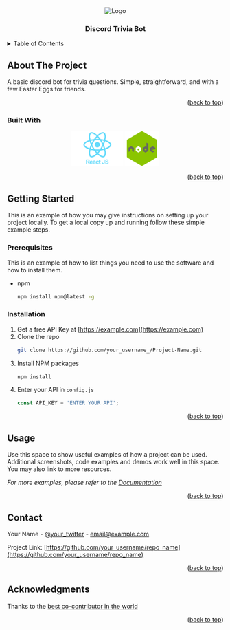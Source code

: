 <!-- PROJECT LOGO -->
<a name="readme-top"></a>
<br />
<div align="center">
    <img src="assets/chamber-bot.jpeg" alt="Logo" width="80" height="80">

  <h3 align="center">Discord Trivia Bot</h3>

</div>



<!-- TABLE OF CONTENTS -->
<details>
  <summary>Table of Contents</summary>
  <ol>
    <li>
      <a href="#about-the-project">About The Project</a>
      <ul>
        <li><a href="#built-with">Built With</a></li>
      </ul>
    </li>
    <li>
      <a href="#getting-started">Getting Started</a>
      <ul>
        <li><a href="#prerequisites">Prerequisites</a></li>
        <li><a href="#installation">Installation</a></li>
      </ul>
    </li>
    <li><a href="#usage">Usage</a></li>
    <li><a href="#contact">Contact</a></li>
    <li><a href="#acknowledgments">Acknowledgments</a></li>
  </ol>
</details>



<!-- ABOUT THE PROJECT -->
## About The Project
A basic discord bot for trivia questions. Simple, straightforward, and with a few Easter Eggs for friends.
<p align="right">(<a href="#readme-top">back to top</a>)</p>



### Built With
<div align="center">
    <a href="https://react.dev/" target="_blank"><img src="assets/1631110818-logo-react-js.png" alt="Logo" width="120" height="80"></a>
    <a href="https://nodejs.org/en" target="_blank"><img src="assets/1_bc9pmTiyKR0WNPka2w3e0Q.png" alt="Logo" width="80" height="80"></a>
</div>
<p align="right">(<a href="#readme-top">back to top</a>)</p>



<!-- GETTING STARTED -->
## Getting Started

This is an example of how you may give instructions on setting up your project locally.
To get a local copy up and running follow these simple example steps.

### Prerequisites

This is an example of how to list things you need to use the software and how to install them.
* npm
  ```sh
  npm install npm@latest -g
  ```

### Installation

1. Get a free API Key at [https://example.com](https://example.com)
2. Clone the repo
   ```sh
   git clone https://github.com/your_username_/Project-Name.git
   ```
3. Install NPM packages
   ```sh
   npm install
   ```
4. Enter your API in `config.js`
   ```js
   const API_KEY = 'ENTER YOUR API';
   ```

<p align="right">(<a href="#readme-top">back to top</a>)</p>



<!-- USAGE EXAMPLES -->
## Usage

Use this space to show useful examples of how a project can be used. Additional screenshots, code examples and demos work well in this space. You may also link to more resources.

_For more examples, please refer to the [Documentation](https://example.com)_

<p align="right">(<a href="#readme-top">back to top</a>)</p>


<!-- CONTACT -->
## Contact

Your Name - [@your_twitter](https://twitter.com/your_username) - email@example.com

Project Link: [https://github.com/your_username/repo_name](https://github.com/your_username/repo_name)

<p align="right">(<a href="#readme-top">back to top</a>)</p>



<!-- ACKNOWLEDGMENTS -->
## Acknowledgments

Thanks to the <a href="https://github.com/Koratsama">best co-contributor in the world</a>

<p align="right">(<a href="#readme-top">back to top</a>)</p>
